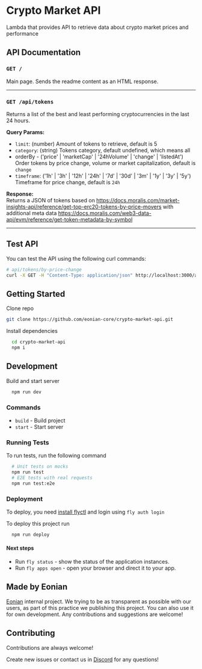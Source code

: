 # Crypto Market API

Lambda that provides API to retrieve data about crypto market prices and performance

## API Documentation

### `GET /`

Main page. Sends the readme content as an HTML response.

---

### `GET /api/tokens`

Returns a list of the best and least performing cryptocurrencies in the last 24 hours.


**Query Params:**

- `limit`: (number) Amount of tokens to retrieve, default is 5
- `category`: (string) Tokens category, default undefined, which means all
- orderBy - ('price' | 'marketCap' | '24hVolume' | 'change' | 'listedAt') Order tokens by price change, volume or market capitalization, default is `change`
- `timeframe`: ('1h' | '3h' | '12h' | '24h' | '7d' | '30d' | '3m' | '1y' | '3y' | '5y') Timeframe for price change, default is `24h`

**Response:**  
Returns a JSON of tokens based on https://docs.moralis.com/market-insights-api/reference/get-top-erc20-tokens-by-price-movers
with additional meta data https://docs.moralis.com/web3-data-api/evm/reference/get-token-metadata-by-symbol

---

## Test API

You can test the API using the following curl commands:

```bash
# api/tokens/by-price-change
curl -X GET -H "Content-Type: application/json" http://localhost:3000/api/tokens/by-price-change


```

## Getting Started

Clone repo

```bash
git clone https://github.com/eonian-core/crypto-market-api.git
```

Install dependencies

```bash
  cd crypto-market-api
  npm i 
```

## Development

Build and start server

```bash
  npm run dev
```

### Commands

- `build` - Build project
- `start` - Start server

### Running Tests

To run tests, run the following command

```bash
  # Unit tests on mocks
  npm run test
  # E2E tests with real requests
  npm run test:e2e
```

### Deployment

To deploy, you need [install flyctl](https://fly.io/docs/hands-on/install-flyctl/) and login using `fly auth login`

To deploy this project run

```bash
  npm run deploy
```

#### Next steps

- Run `fly status` - show the status of the application instances.
- Run `fly apps open` - open your browser and direct it to your app.

## Made by Eonian

[Eonian](https://eonian.finance) internal project. We trying to be as transparent as possible with our users, as part of this practice we publishing this project.
You can also use it for own development. Any contributions and suggestions are welcome!

## Contributing

Contributions are always welcome!

Create new issues or contact us in [Discord](https://discord.gg/8mcUPPYJmj) for any questions!

